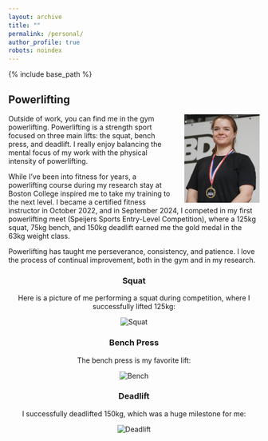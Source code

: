 ```yaml
---
layout: archive
title: ""
permalink: /personal/
author_profile: true
robots: noindex
---
```


{% include base_path %}

Powerlifting
------

<img src="/files/me.JPG" alt="Me with Gold Medal" style="float: right; margin-left: 20px; max-width: 30%; height: auto;">

Outside of work, you can find me in the gym powerlifting. Powerlifting is a strength sport focused on three main lifts: the squat, bench press, and deadlift. I really enjoy balancing the mental focus of my work with the physical intensity of powerlifting.

While I’ve been into fitness for years, a powerlifting course during my research stay at Boston College inspired me to take my training to the next level. I became a certified fitness instructor in October 2022, and in September 2024, I competed in my first powerlifting meet (Speijers Sports Entry-Level Competition), where a 125kg squat, 75kg bench, and 150kg deadlift earned me the gold medal in the 63kg weight class.

Powerlifting has taught me perseverance, consistency, and patience. I love the process of continual improvement, both in the gym and in my research.


<div style="text-align: center;">

### Squat
Here is a picture of me performing a squat during competition, where I successfully lifted 125kg:

<p>
  <img src="/files/squat.JPG" alt="Squat" style="max-width: 60%; height: auto;">
</p>

### Bench Press
The bench press is my favorite lift:

<p>
  <img src="/files/bench.JPG" alt="Bench" style="max-width: 60%; height: auto;">
</p>

### Deadlift
I successfully deadlifted 150kg, which was a huge milestone for me:

<p>
  <img src="/files/deadlift.JPG" alt="Deadlift" style="max-width: 60%; height: auto;">
</p>

</div>



